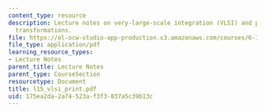 ```yaml
---
content_type: resource
description: Lecture notes on very-large-scale integration (VLSI) and performance
  transformations.
file: https://ol-ocw-studio-app-production.s3.amazonaws.com/courses/6-111-introductory-digital-systems-laboratory-spring-2006/175ea2da2a74523af3f3837a5c39b13c_l15_vlsi_print.pdf
file_type: application/pdf
learning_resource_types:
- Lecture Notes
parent_title: Lecture Notes
parent_type: CourseSection
resourcetype: Document
title: l15_vlsi_print.pdf
uid: 175ea2da-2a74-523a-f3f3-837a5c39b13c
---
```

